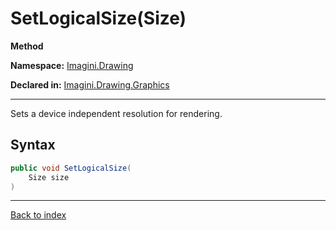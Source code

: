 # SetLogicalSize(Size)

**Method**

**Namespace:** [Imagini.Drawing](Imagini.Drawing.md)

**Declared in:** [Imagini.Drawing.Graphics](Imagini.Drawing.Graphics.md)

------



Sets a device independent resolution for rendering.


## Syntax

```csharp
public void SetLogicalSize(
	Size size
)
```

------

[Back to index](index.md)